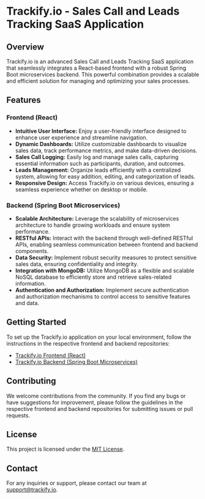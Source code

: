 # Trackify.io - Sales Call and Leads Tracking SaaS Application

## Overview

Trackify.io is an advanced Sales Call and Leads Tracking SaaS application that seamlessly integrates a React-based frontend with a robust Spring Boot microservices backend. This powerful combination provides a scalable and efficient solution for managing and optimizing your sales processes.

## Features

### Frontend (React)

- **Intuitive User Interface:** Enjoy a user-friendly interface designed to enhance user experience and streamline navigation.
- **Dynamic Dashboards:** Utilize customizable dashboards to visualize sales data, track performance metrics, and make data-driven decisions.
- **Sales Call Logging:** Easily log and manage sales calls, capturing essential information such as participants, duration, and outcomes.
- **Leads Management:** Organize leads efficiently with a centralized system, allowing for easy addition, editing, and categorization of leads.
- **Responsive Design:** Access Trackify.io on various devices, ensuring a seamless experience whether on desktop or mobile.

### Backend (Spring Boot Microservices)

- **Scalable Architecture:** Leverage the scalability of microservices architecture to handle growing workloads and ensure system performance.
- **RESTful APIs:** Interact with the backend through well-defined RESTful APIs, enabling seamless communication between frontend and backend components.
- **Data Security:** Implement robust security measures to protect sensitive sales data, ensuring confidentiality and integrity.
- **Integration with MongoDB:** Utilize MongoDB as a flexible and scalable NoSQL database to efficiently store and retrieve sales-related information.
- **Authentication and Authorization:** Implement secure authentication and authorization mechanisms to control access to sensitive features and data.

## Getting Started

To set up the Trackify.io application on your local environment, follow the instructions in the respective frontend and backend repositories:

- [Trackify.io Frontend (React)](frontend/README.md)
- [Trackify.io Backend (Spring Boot Microservices)](backend/README.md)

## Contributing

We welcome contributions from the community. If you find any bugs or have suggestions for improvement, please follow the guidelines in the respective frontend and backend repositories for submitting issues or pull requests.

## License

This project is licensed under the [MIT License](LICENSE).

## Contact

For any inquiries or support, please contact our team at [support@trackify.io](mailto:support@trackify.io).
